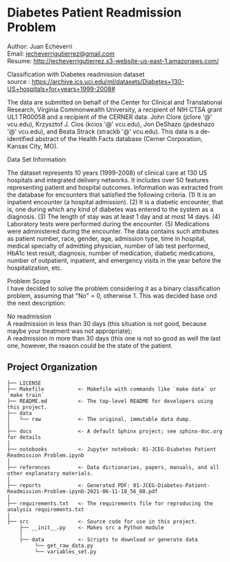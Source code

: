 Diabetes Patient Readmission Problem
==============================

Author: Juan Echeverri<br>
Email: jecheverrigutierrez@gmail.com<br>
Resume: http://jecheverrigutierrez.s3-website-us-east-1.amazonaws.com/<br>

Classification with Diabetes readmission dataset<br>
source : https://archive.ics.uci.edu/ml/datasets/Diabetes+130-US+hospitals+for+years+1999-2008#<br>

The data are submitted on behalf of the Center for Clinical and Translational Research, Virginia Commonwealth University, a recipient of NIH CTSA grant UL1 TR00058 and a recipient of the CERNER data. John Clore (jclore '@' vcu.edu), Krzysztof J. Cios (kcios '@' vcu.edu), Jon DeShazo (jpdeshazo '@' vcu.edu), and Beata Strack (strackb '@' vcu.edu). This data is a de-identified abstract of the Health Facts database (Cerner Corporation, Kansas City, MO).

Data Set Information:<br>

The dataset represents 10 years (1999-2008) of clinical care at 130 US hospitals and integrated delivery networks. It includes over 50 features representing patient and hospital outcomes. Information was extracted from the database for encounters that satisfied the following criteria. (1) It is an inpatient encounter (a hospital admission). (2) It is a diabetic encounter, that is, one during which any kind of diabetes was entered to the system as a diagnosis. (3) The length of stay was at least 1 day and at most 14 days. (4) Laboratory tests were performed during the encounter. (5) Medications were administered during the encounter. The data contains such attributes as patient number, race, gender, age, admission type, time in hospital, medical specialty of admitting physician, number of lab test performed, HbA1c test result, diagnosis, number of medication, diabetic medications, number of outpatient, inpatient, and emergency visits in the year before the hospitalization, etc.

Problem Scope<br>
I have decided to solve the problem considering it as a binary classification problem, assuming that "No" = 0, otherwise 1. This was decided base ond the next description:

No readmission<br>
A readmission in less than 30 days (this situation is not good, because maybe your treatment was not appropriate); <br>
A readmission in more than 30 days (this one is not so good as well the last one, however, the reason could be the state of the patient. <br>

Project Organization
------------

    ├── LICENSE
    ├── Makefile           <- Makefile with commands like `make data` or `make train`
    ├── README.md          <- The top-level README for developers using this project.
    ├── data
    │   └── raw            <- The original, immutable data dump.
    │
    ├── docs               <- A default Sphinx project; see sphinx-doc.org for details
    │
    ├── notebooks          <- Jupyter notebook: 01-JCEG-Diabetes Patient Readmission Problem.ipynb
    │
    ├── references         <- Data dictionaries, papers, manuals, and all other explanatory materials.
    │
    ├── reports            <- Generated PDF: 01-JCEG-Diabetes-Patient-Readmission-Problem-ipynb-2021-06-11-18_56_08.pdf
    │
    ├── requirements.txt   <- The requirements file for reproducing the analysis requirements.txt
    │
    ├── src                <- Source code for use in this project.
        ├── __init__.py    <- Makes src a Python module
        │
        ├── data           <- Scripts to download or generate data
             └── get_raw_data.py
             └── variables_set.py
